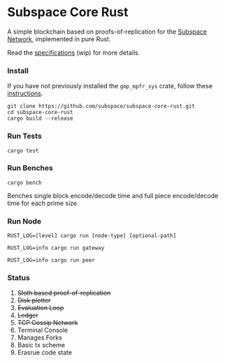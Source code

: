 # Subspace Core Rust

A simple blockchain based on proofs-of-replication for the [Subspace Network](https://www.subspace.network), implemented in pure Rust.

Read the [specifications](/spec/overview.md) (wip) for more details.


### Install

If you have not previously installed the `gmp_mpfr_sys` crate, follow these [instructions](https://docs.rs/gmp-mpfr-sys/1.3.0/gmp_mpfr_sys/index.html#building-on-gnulinux).

```
git clone https://github.com/subspace/subspace-core-rust.git
cd subspace-core-rust
cargo build --release
```

### Run Tests

`cargo test`

### Run Benches

`cargo bench`

Benches single block encode/decode time and full piece encode/decode time for each prime size.

### Run Node

`RUST_LOG=[level] cargo run [node-type] [optional-path]`

`RUST_LOG=info cargo run gateway`

`RUST_LOG=info cargo run peer`

### Status

1. ~~Sloth based proof-of-replication~~
2. ~~Disk plotter~~
3. ~~Evaluation Loop~~
4. ~~Ledger~~
5. ~~TCP Gossip Network~~
6. Terminal Console
7. Manages Forks
8. Basic tx scheme
9. Erasrue code state

